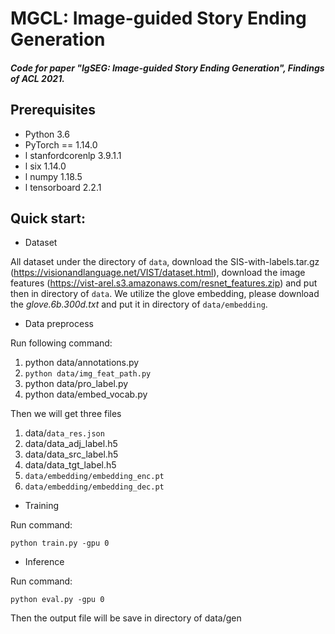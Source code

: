 # MGCL: Image-guided Story Ending Generation

##### Code for paper "IgSEG: Image-guided Story Ending Generation", Findings of ACL 2021.

## Prerequisites

- Python 3.6
- PyTorch == 1.14.0
- l stanfordcorenlp 3.9.1.1
- l six 1.14.0
- l numpy 1.18.5
- l tensorboard 2.2.1

## Quick start:

- Dataset

All dataset under the directory of `data`, download the SIS-with-labels.tar.gz (https://visionandlanguage.net/VIST/dataset.html),  download the image features (https://vist-arel.s3.amazonaws.com/resnet_features.zip) and put then in directory of `data`. We utilize the glove embedding, please download the *glove.6b.300d.txt* and put it in directory of `data/embedding`.

- Data preprocess

Run following command:

1. python data/annotations.py 
2. `python data/img_feat_path.py `
3. python data/pro_label.py 
4. python data/embed_vocab.py 

Then we will get three files

1. data/`data_res.json`
2. data/data_adj_label.h5
3. data/data_src_label.h5
4. data/data_tgt_label.h5
5. `data/embedding/embedding_enc.pt`
6. `data/embedding/embedding_dec.pt`

- Training

Run command:

`python train.py -gpu 0 `

- Inference

Run command:

`python eval.py -gpu 0`

Then the output file will be save in directory of data/gen
